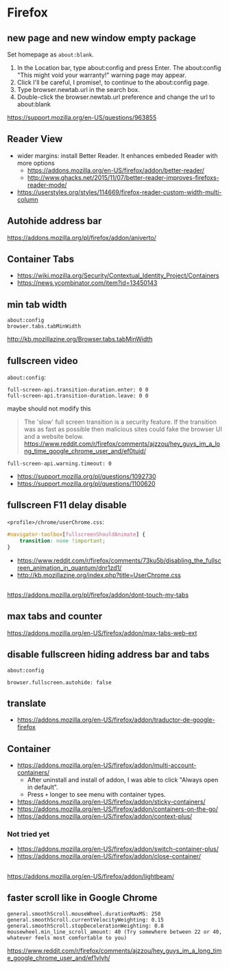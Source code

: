 # Firefox

## new page and new window empty package

Set homepage as `about:blank`.

1. In the Location bar, type about:config and press Enter. The about:config "This might void your warranty!" warning page may appear.
2. Click I'll be careful, I promise!, to continue to the about:config page.
3. Type browser.newtab.url in the search box.
4. Double-click the browser.newtab.url preference and change the url to about:blank

https://support.mozilla.org/en-US/questions/963855

## Reader View

- wider margins: install Better Reader. It enhances embeded Reader with more options
  - https://addons.mozilla.org/en-US/firefox/addon/better-reader/
  - http://www.ghacks.net/2015/11/07/better-reader-improves-firefoxs-reader-mode/
- https://userstyles.org/styles/114669/firefox-reader-custom-width-multi-column

## Autohide address bar

https://addons.mozilla.org/pl/firefox/addon/aniverto/

## Container Tabs

- https://wiki.mozilla.org/Security/Contextual_Identity_Project/Containers
- https://news.ycombinator.com/item?id=13450143

## min tab width

```
about:config
browser.tabs.tabMinWidth
```

http://kb.mozillazine.org/Browser.tabs.tabMinWidth

## fullscreen video

`about:config`:

```
full-screen-api.transition-duration.enter: 0 0
full-screen-api.transition-duration.leave: 0 0
```
maybe should not modify this

>The 'slow' full screen transition is a security feature. If the transition was as fast as possible then malicious sites could fake the browser UI and a website below.
>https://www.reddit.com/r/firefox/comments/ajzzou/hey_guys_im_a_long_time_google_chrome_user_and/ef0tuid/

`full-screen-api.warning.timeout: 0`

- https://support.mozilla.org/pl/questions/1092730
- https://support.mozilla.org/pl/questions/1100620

## fullscreen F11 delay disable

`<profile>/chrome/userChrome.css`:

``` css
#navigator-toolbox[fullscreenShouldAnimate] {
    transition: none !important;
}
```

- https://www.reddit.com/r/firefox/comments/73ku5b/disabling_the_fullscreen_animation_in_quantum/dnr1zd1/
- http://kb.mozillazine.org/index.php?title=UserChrome.css

##

https://addons.mozilla.org/pl/firefox/addon/dont-touch-my-tabs

## max tabs and counter

https://addons.mozilla.org/en-US/firefox/addon/max-tabs-web-ext

## disable fullscreen hiding address bar and tabs

`about:config`

`browser.fullscreen.autohide: false`

## translate

- https://addons.mozilla.org/en-US/firefox/addon/traductor-de-google-firefox

## Container

- https://addons.mozilla.org/en-US/firefox/addon/multi-account-containers/
  - After uninstall and install of addon, I was able to click "Always open in default".
  - Press `+` longer to see menu with container types.
- https://addons.mozilla.org/en-US/firefox/addon/sticky-containers/
- https://addons.mozilla.org/en-US/firefox/addon/containers-on-the-go/
- https://addons.mozilla.org/en-US/firefox/addon/context-plus/

### Not tried yet

- https://addons.mozilla.org/en-US/firefox/addon/switch-container-plus/
- https://addons.mozilla.org/en-US/firefox/addon/close-container/

##

https://addons.mozilla.org/en-US/firefox/addon/lightbeam/

## faster scroll like in Google Chrome

```
general.smoothScroll.mouseWheel.durationMaxMS: 250
general.smoothScroll.currentVelocityWeighting: 0.15
general.smoothScroll.stopDecelerationWeighting: 0.8
mousewheel.min_line_scroll_amount: 40 (Try somewhere between 22 or 40, whatever feels most comfortable to you)
```

https://www.reddit.com/r/firefox/comments/ajzzou/hey_guys_im_a_long_time_google_chrome_user_and/ef1vlvh/
